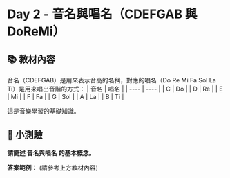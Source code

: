 # Day 2 - 音名與唱名（CDEFGAB 與 DoReMi）

## 📚 教材內容

音名（CDEFGAB）是用來表示音高的名稱，對應的唱名（Do Re Mi Fa Sol La Ti）是用來唱出音階的方式：
| 音名 | 唱名 |
| ---- | ---- |
| C    | Do   |
| D    | Re   |
| E    | Mi   |
| F    | Fa   |
| G    | Sol  |
| A    | La   |
| B    | Ti   |

這是音樂學習的基礎知識。

## 📝 小測驗

**請簡述 音名與唱名 的基本概念。**

**答案範例：** (請參考上方教材內容)
